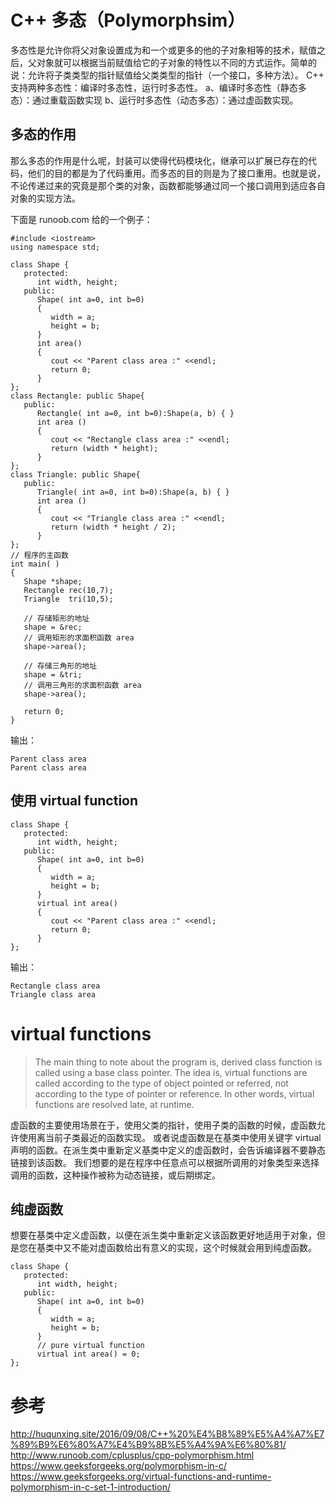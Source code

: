 # C++ 多态（Polymorphsim）
多态性是允许你将父对象设置成为和一个或更多的他的子对象相等的技术，赋值之后，父对象就可以根据当前赋值给它的子对象的特性以不同的方式运作。简单的说：允许将子类类型的指针赋值给父类类型的指针（一个接口，多种方法）。
C++ 支持两种多态性：编译时多态性，运行时多态性。
a、编译时多态性（静态多态）：通过重载函数实现
b、运行时多态性（动态多态）：通过虚函数实现。

## 多态的作用
那么多态的作用是什么呢，封装可以使得代码模块化，继承可以扩展已存在的代码，他们的目的都是为了代码重用。而多态的目的则是为了接口重用。也就是说，不论传递过来的究竟是那个类的对象，函数都能够通过同一个接口调用到适应各自对象的实现方法。

下面是 runoob.com 给的一个例子：

```
#include <iostream>
using namespace std;

class Shape {
   protected:
      int width, height;
   public:
      Shape( int a=0, int b=0)
      {
         width = a;
         height = b;
      }
      int area()
      {
         cout << "Parent class area :" <<endl;
         return 0;
      }
};
class Rectangle: public Shape{
   public:
      Rectangle( int a=0, int b=0):Shape(a, b) { }
      int area ()
      {
         cout << "Rectangle class area :" <<endl;
         return (width * height);
      }
};
class Triangle: public Shape{
   public:
      Triangle( int a=0, int b=0):Shape(a, b) { }
      int area ()
      {
         cout << "Triangle class area :" <<endl;
         return (width * height / 2);
      }
};
// 程序的主函数
int main( )
{
   Shape *shape;
   Rectangle rec(10,7);
   Triangle  tri(10,5);

   // 存储矩形的地址
   shape = &rec;
   // 调用矩形的求面积函数 area
   shape->area();

   // 存储三角形的地址
   shape = &tri;
   // 调用三角形的求面积函数 area
   shape->area();

   return 0;
}
```

输出：

```
Parent class area
Parent class area
```

## 使用 virtual function

```
class Shape {
   protected:
      int width, height;
   public:
      Shape( int a=0, int b=0)
      {
         width = a;
         height = b;
      }
      virtual int area()
      {
         cout << "Parent class area :" <<endl;
         return 0;
      }
};
```

输出：

```
Rectangle class area
Triangle class area
```

# virtual functions
> The main thing to note about the program is, derived class function is called using a base class pointer. The idea is, virtual functions are called according to the type of object pointed or referred, not according to the type of pointer or reference. In other words, virtual functions are resolved late, at runtime.

虚函数的主要使用场景在于，使用父类的指针，使用子类的函数的时候，虚函数允许使用离当前子类最近的函数实现。
或者说虚函数是在基类中使用关键字 virtual 声明的函数。在派生类中重新定义基类中定义的虚函数时，会告诉编译器不要静态链接到该函数。
我们想要的是在程序中任意点可以根据所调用的对象类型来选择调用的函数，这种操作被称为动态链接，或后期绑定。

## 纯虚函数
想要在基类中定义虚函数，以便在派生类中重新定义该函数更好地适用于对象，但是您在基类中又不能对虚函数给出有意义的实现，这个时候就会用到纯虚函数。

```
class Shape {
   protected:
      int width, height;
   public:
      Shape( int a=0, int b=0)
      {
         width = a;
         height = b;
      }
      // pure virtual function
      virtual int area() = 0;
};
```



# 参考
http://huqunxing.site/2016/09/08/C++%20%E4%B8%89%E5%A4%A7%E7%89%B9%E6%80%A7%E4%B9%8B%E5%A4%9A%E6%80%81/
http://www.runoob.com/cplusplus/cpp-polymorphism.html
https://www.geeksforgeeks.org/polymorphism-in-c/
https://www.geeksforgeeks.org/virtual-functions-and-runtime-polymorphism-in-c-set-1-introduction/
